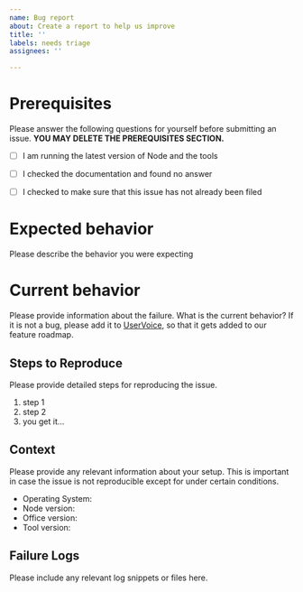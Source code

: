 ```yaml
---
name: Bug report
about: Create a report to help us improve
title: ''
labels: needs triage
assignees: ''

---
```


# Prerequisites

Please answer the following questions for yourself before submitting an issue. 
**YOU MAY DELETE THE PREREQUISITES SECTION.**
- [ ] I am running the latest version of Node and the tools
- [ ] I checked the documentation and found no answer
- [ ] I checked to make sure that this issue has not already been filed


# Expected behavior

Please describe the behavior you were expecting


# Current behavior

Please provide information about the failure. What is the current behavior? If it is not a bug, please add it to [UserVoice](https://officespdev.uservoice.com/forums/224641-feature-requests-and-feedback/category/164751-office-developer-tools), so that it gets added to our feature roadmap.


## Steps to Reproduce

Please provide detailed steps for reproducing the issue.

1. step 1
2. step 2
3. you get it...


## Context

Please provide any relevant information about your setup. This is important in case the issue is not reproducible except for under certain conditions.

* Operating System:
* Node version:
* Office version:
* Tool version:

## Failure Logs

Please include any relevant log snippets or files here.

